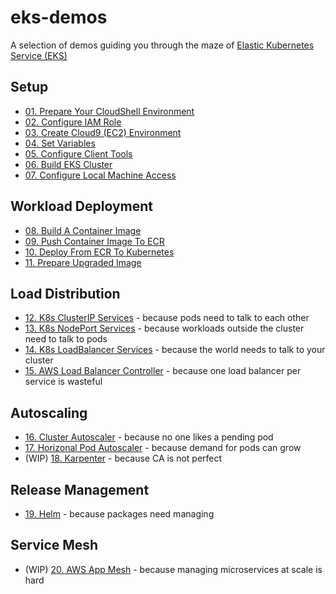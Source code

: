 # eks-demos
A selection of demos guiding you through the maze of [Elastic Kubernetes Service (EKS)](https://aws.amazon.com/eks)

## Setup
* [01. Prepare Your CloudShell Environment](doc/01-cloudshell/README.md)
* [02. Configure IAM Role](doc/02-iam-role/README.md)
* [03. Create Cloud9 (EC2) Environment](doc/03-cloud9/README.md)
* [04. Set Variables](doc/04-set-variables/README.md)
* [05. Configure Client Tools](doc/05-client-tools/README.md)
* [06. Build EKS Cluster](doc/06-build-cluster/README.md)
* [07. Configure Local Machine Access](doc/07-local-access/README.md)

## Workload Deployment
* [08. Build A Container Image](doc/08-build-container-image/README.md)
* [09. Push Container Image To ECR](doc/09-push-to-ecr/README.md)
* [10. Deploy From ECR To Kubernetes](doc/10-deploy-to-k8s/README.md)
* [11. Prepare Upgraded Image](doc/11-prepare-upgraded-image/README.md)

## Load Distribution
* [12. K8s ClusterIP Services](doc/12-clusterip-services/README.md) - because pods need to talk to each other
* [13. K8s NodePort Services](doc/13-nodeport-services/README.md) - because workloads outside the cluster need to talk to pods
* [14. K8s LoadBalancer Services](doc/14-loadbalancer-services/README.md) - because the world needs to talk to your cluster
* [15. AWS Load Balancer Controller](doc/15-aws-load-balancer-controller/README.md) - because one load balancer per service is wasteful

## Autoscaling
* [16. Cluster Autoscaler](doc/16-ca/README.md) - because no one likes a pending pod
* [17. Horizonal Pod Autoscaler](doc/17-hpa/README.md) - because demand for pods can grow
* (WIP) [18. Karpenter](doc/18-karpenter/README.md) - because CA is not perfect

## Release Management
* [19. Helm](doc/19-helm/README.md) - because packages need managing

## Service Mesh
* (WIP) [20. AWS App Mesh](doc/20-appmesh/README.md) - because managing microservices at scale is hard
